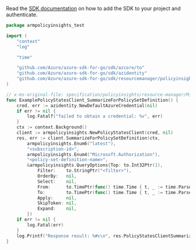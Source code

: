 Read the [SDK documentation](https://github.com/Azure/azure-sdk-for-go/blob/sdk%2Fresourcemanager%2Fpolicyinsights%2Farmpolicyinsights%2Fv0.1.0/sdk/resourcemanager/policyinsights/armpolicyinsights/README.md) on how to add the SDK to your project and authenticate.

```go
package armpolicyinsights_test

import (
	"context"
	"log"

	"time"

	"github.com/Azure/azure-sdk-for-go/sdk/azcore/to"
	"github.com/Azure/azure-sdk-for-go/sdk/azidentity"
	"github.com/Azure/azure-sdk-for-go/sdk/resourcemanager/policyinsights/armpolicyinsights"
)

// x-ms-original-file: specification/policyinsights/resource-manager/Microsoft.PolicyInsights/stable/2019-10-01/examples/PolicyStates_SummarizeSubscriptionLevelPolicySetDefinitionScope.json
func ExamplePolicyStatesClient_SummarizeForPolicySetDefinition() {
	cred, err := azidentity.NewDefaultAzureCredential(nil)
	if err != nil {
		log.Fatalf("failed to obtain a credential: %v", err)
	}
	ctx := context.Background()
	client := armpolicyinsights.NewPolicyStatesClient(cred, nil)
	res, err := client.SummarizeForPolicySetDefinition(ctx,
		armpolicyinsights.Enum6("latest"),
		"<subscription-id>",
		armpolicyinsights.Enum4("Microsoft.Authorization"),
		"<policy-set-definition-name>",
		&armpolicyinsights.QueryOptions{Top: to.Int32Ptr(1),
			Filter:    to.StringPtr("<filter>"),
			OrderBy:   nil,
			Select:    nil,
			From:      to.TimePtr(func() time.Time { t, _ := time.Parse(time.RFC3339Nano, "2019-10-05T18:00:00Z"); return t }()),
			To:        to.TimePtr(func() time.Time { t, _ := time.Parse(time.RFC3339Nano, "2019-10-06T18:00:00Z"); return t }()),
			Apply:     nil,
			SkipToken: nil,
			Expand:    nil,
		})
	if err != nil {
		log.Fatal(err)
	}
	log.Printf("Response result: %#v\n", res.PolicyStatesClientSummarizeForPolicySetDefinitionResult)
}
```

